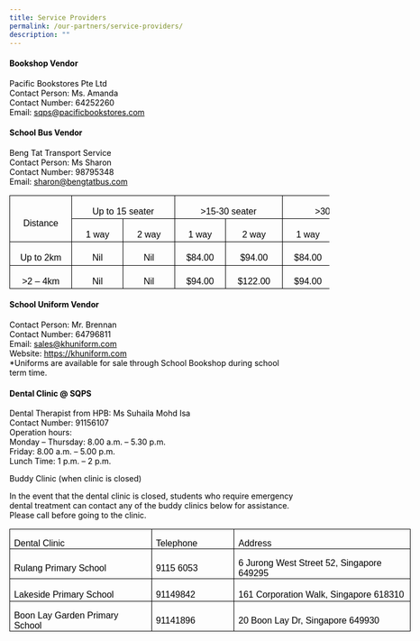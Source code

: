 ```yaml
---
title: Service Providers
permalink: /our-partners/service-providers/
description: ""
---
```

<h4><span style="color: #000000;"><strong>Bookshop Vendor</strong></span></h4>
<p><span style="color: #000000;">Pacific Bookstores Pte Ltd</span><br><span style="color: #000000;">Contact Person: Ms. Amanda </span><br><span style="color: #000000;">Contact Number: 64252260</span><br><span style="color: #000000;">Email: <a target="_blank" href="mailto:sqps@pacificbookstores.com" style="color: #000000;">sqps@pacificbookstores.com</a></span></p>

<h4><span style="color: #000000;"><strong>School Bus Vendor</strong></span></h4>
<p><span style="color: #000000;">Beng Tat Transport Service</span><br><span style="color: #000000;">Contact Person: Ms Sharon</span><br><span style="color: #000000;">Contact Number: 98795348</span><br><span style="color: #000000;">Email: <a target="_blank" href="mailto:sharon@bengtatbus.com" style="color: #000000;">sharon@bengtatbus.com</a></span></p>

<table style="width:426.1pt;border-collapse:collapse;mso-yfti-tbllook:1184;
 mso-padding-alt:0cm 5.4pt 0cm 5.4pt" width="568" cellpadding="0" cellspacing="0" border="0" class="MsoNormalTable"><tbody><tr style="mso-yfti-irow:0;mso-yfti-firstrow:yes;height:30.95pt"><td style="width:71.1pt;border:solid windowtext 1.0pt;
  border-bottom:solid black 1.0pt;padding:0cm 5.4pt 0cm 5.4pt;height:30.95pt" rowspan="2" nowrap="" width="95"><p style="margin-bottom:0cm;text-align:center;
  line-height:normal" align="center" class="MsoNormal"><span style="font-size:12.0pt;font-family:&quot;Arial&quot;,sans-serif;
  mso-fareast-font-family:&quot;Times New Roman&quot;;color:black;mso-fareast-language:
  EN-SG;mso-bidi-language:TA">Distance</span><span style="font-size:12.0pt;
  font-family:&quot;Arial&quot;,sans-serif;mso-fareast-font-family:&quot;Times New Roman&quot;;
  color:black;mso-fareast-language:EN-US;mso-bidi-language:TA"></span></p></td><td style="width:113.8pt;border-top:solid windowtext 1.0pt;
  border-left:none;border-bottom:solid windowtext 1.0pt;border-right:solid black 1.0pt;
  padding:0cm 5.4pt 0cm 5.4pt;height:30.95pt" colspan="2" nowrap="" width="152"><p style="margin-bottom:0cm;text-align:center;
  line-height:normal" align="center" class="MsoNormal"><span style="font-size:12.0pt;font-family:&quot;Arial&quot;,sans-serif;
  mso-fareast-font-family:&quot;Times New Roman&quot;;color:black;mso-fareast-language:
  EN-SG;mso-bidi-language:TA">Up to 15 seater</span><span style="font-size:
  12.0pt;font-family:&quot;Arial&quot;,sans-serif;mso-fareast-font-family:&quot;Times New Roman&quot;;
  color:black;mso-fareast-language:EN-US;mso-bidi-language:TA"></span></p></td><td style="width:120.6pt;border-top:solid windowtext 1.0pt;
  border-left:none;border-bottom:solid windowtext 1.0pt;border-right:solid black 1.0pt;
  padding:0cm 5.4pt 0cm 5.4pt;height:30.95pt" colspan="2" nowrap="" width="161"><p style="margin-bottom:0cm;text-align:center;
  line-height:normal" align="center" class="MsoNormal"><span style="font-size:12.0pt;font-family:&quot;Arial&quot;,sans-serif;
  mso-fareast-font-family:&quot;Times New Roman&quot;;color:black;mso-fareast-language:
  EN-SG;mso-bidi-language:TA">&gt;15-30 seater</span><span style="font-size:
  12.0pt;font-family:&quot;Arial&quot;,sans-serif;mso-fareast-font-family:&quot;Times New Roman&quot;;
  color:black;mso-fareast-language:EN-US;mso-bidi-language:TA"></span></p></td><td style="width:120.6pt;border-top:solid windowtext 1.0pt;
  border-left:none;border-bottom:solid windowtext 1.0pt;border-right:solid black 1.0pt;
  padding:0cm 5.4pt 0cm 5.4pt;height:30.95pt" colspan="2" nowrap="" width="161"><p style="margin-bottom:0cm;text-align:center;
  line-height:normal" align="center" class="MsoNormal"><span style="font-size:12.0pt;font-family:&quot;Arial&quot;,sans-serif;
  mso-fareast-font-family:&quot;Times New Roman&quot;;color:black;mso-fareast-language:
  EN-SG;mso-bidi-language:TA">&gt;30 seater</span><span style="font-size:12.0pt;
  font-family:&quot;Arial&quot;,sans-serif;mso-fareast-font-family:&quot;Times New Roman&quot;;
  color:black;mso-fareast-language:EN-US;mso-bidi-language:TA"></span></p></td></tr><tr style="mso-yfti-irow:1;height:30.95pt"><td style="width:56.9pt;border-top:none;border-left:none;
  border-bottom:solid windowtext 1.0pt;border-right:solid windowtext 1.0pt;
  padding:0cm 5.4pt 0cm 5.4pt;height:30.95pt" nowrap="" width="76"><p style="margin-bottom:0cm;text-align:center;
  line-height:normal" align="center" class="MsoNormal"><span style="font-size:12.0pt;font-family:&quot;Arial&quot;,sans-serif;
  mso-fareast-font-family:&quot;Times New Roman&quot;;color:black;mso-fareast-language:
  EN-SG;mso-bidi-language:TA">1 way</span><span style="font-size:12.0pt;
  font-family:&quot;Arial&quot;,sans-serif;mso-fareast-font-family:&quot;Times New Roman&quot;;
  color:black;mso-fareast-language:EN-US;mso-bidi-language:TA"></span></p></td><td style="width:56.9pt;border-top:none;border-left:none;
  border-bottom:solid windowtext 1.0pt;border-right:solid windowtext 1.0pt;
  padding:0cm 5.4pt 0cm 5.4pt;height:30.95pt" nowrap="" width="76"><p style="margin-bottom:0cm;text-align:center;
  line-height:normal" align="center" class="MsoNormal"><span style="font-size:12.0pt;font-family:&quot;Arial&quot;,sans-serif;
  mso-fareast-font-family:&quot;Times New Roman&quot;;color:black;mso-fareast-language:
  EN-SG;mso-bidi-language:TA">2 way</span><span style="font-size:12.0pt;
  font-family:&quot;Arial&quot;,sans-serif;mso-fareast-font-family:&quot;Times New Roman&quot;;
  color:black;mso-fareast-language:EN-US;mso-bidi-language:TA"></span></p></td><td style="width:56.3pt;border-top:none;border-left:none;
  border-bottom:solid windowtext 1.0pt;border-right:solid windowtext 1.0pt;
  padding:0cm 5.4pt 0cm 5.4pt;height:30.95pt" nowrap="" width="75"><p style="margin-bottom:0cm;text-align:center;
  line-height:normal" align="center" class="MsoNormal"><span style="font-size:12.0pt;font-family:&quot;Arial&quot;,sans-serif;
  mso-fareast-font-family:&quot;Times New Roman&quot;;color:black;mso-fareast-language:
  EN-SG;mso-bidi-language:TA">1 way</span><span style="font-size:12.0pt;
  font-family:&quot;Arial&quot;,sans-serif;mso-fareast-font-family:&quot;Times New Roman&quot;;
  color:black;mso-fareast-language:EN-US;mso-bidi-language:TA"></span></p></td><td style="width:64.25pt;border-top:none;border-left:none;
  border-bottom:solid windowtext 1.0pt;border-right:solid windowtext 1.0pt;
  padding:0cm 5.4pt 0cm 5.4pt;height:30.95pt" nowrap="" width="86"><p style="margin-bottom:0cm;text-align:center;
  line-height:normal" align="center" class="MsoNormal"><span style="font-size:12.0pt;font-family:&quot;Arial&quot;,sans-serif;
  mso-fareast-font-family:&quot;Times New Roman&quot;;color:black;mso-fareast-language:
  EN-SG;mso-bidi-language:TA">2 way</span><span style="font-size:12.0pt;
  font-family:&quot;Arial&quot;,sans-serif;mso-fareast-font-family:&quot;Times New Roman&quot;;
  color:black;mso-fareast-language:EN-US;mso-bidi-language:TA"></span></p></td><td style="width:56.3pt;border-top:none;border-left:none;
  border-bottom:solid windowtext 1.0pt;border-right:solid windowtext 1.0pt;
  padding:0cm 5.4pt 0cm 5.4pt;height:30.95pt" nowrap="" width="75"><p style="margin-bottom:0cm;text-align:center;
  line-height:normal" align="center" class="MsoNormal"><span style="font-size:12.0pt;font-family:&quot;Arial&quot;,sans-serif;
  mso-fareast-font-family:&quot;Times New Roman&quot;;color:black;mso-fareast-language:
  EN-SG;mso-bidi-language:TA">1 way</span><span style="font-size:12.0pt;
  font-family:&quot;Arial&quot;,sans-serif;mso-fareast-font-family:&quot;Times New Roman&quot;;
  color:black;mso-fareast-language:EN-US;mso-bidi-language:TA"></span></p></td><td style="width:64.25pt;border-top:none;border-left:none;
  border-bottom:solid windowtext 1.0pt;border-right:solid windowtext 1.0pt;
  padding:0cm 5.4pt 0cm 5.4pt;height:30.95pt" nowrap="" width="86"><p style="margin-bottom:0cm;text-align:center;
  line-height:normal" align="center" class="MsoNormal"><span style="font-size:12.0pt;font-family:&quot;Arial&quot;,sans-serif;
  mso-fareast-font-family:&quot;Times New Roman&quot;;color:black;mso-fareast-language:
  EN-SG;mso-bidi-language:TA">2 way</span><span style="font-size:12.0pt;
  font-family:&quot;Arial&quot;,sans-serif;mso-fareast-font-family:&quot;Times New Roman&quot;;
  color:black;mso-fareast-language:EN-US;mso-bidi-language:TA"></span></p></td></tr><tr style="mso-yfti-irow:2;height:30.95pt"><td style="width:71.1pt;border:solid windowtext 1.0pt;
  border-top:none;padding:0cm 5.4pt 0cm 5.4pt;height:30.95pt" nowrap="" width="95"><p style="margin-bottom:0cm;text-align:center;
  line-height:normal" align="center" class="MsoNormal"><span style="font-size:12.0pt;font-family:&quot;Arial&quot;,sans-serif;
  mso-fareast-font-family:&quot;Times New Roman&quot;;color:black;mso-fareast-language:
  EN-SG;mso-bidi-language:TA">Up to 2km</span><span style="font-size:12.0pt;
  font-family:&quot;Arial&quot;,sans-serif;mso-fareast-font-family:&quot;Times New Roman&quot;;
  color:black;mso-fareast-language:EN-US;mso-bidi-language:TA"></span></p></td><td style="width:56.9pt;border-top:none;border-left:none;
  border-bottom:solid windowtext 1.0pt;border-right:solid windowtext 1.0pt;
  padding:0cm 5.4pt 0cm 5.4pt;height:30.95pt" nowrap="" width="76"><p style="margin-bottom:0cm;text-align:center;
  line-height:normal" align="center" class="MsoNormal"><span style="font-size:12.0pt;font-family:&quot;Arial&quot;,sans-serif;
  mso-fareast-font-family:&quot;Times New Roman&quot;;color:black;mso-fareast-language:
  EN-SG;mso-bidi-language:TA">Nil</span><span style="font-size:12.0pt;
  font-family:&quot;Arial&quot;,sans-serif;mso-fareast-font-family:&quot;Times New Roman&quot;;
  color:black;mso-fareast-language:EN-US;mso-bidi-language:TA"></span></p></td><td style="width:56.9pt;border-top:none;border-left:none;
  border-bottom:solid windowtext 1.0pt;border-right:solid windowtext 1.0pt;
  padding:0cm 5.4pt 0cm 5.4pt;height:30.95pt" nowrap="" width="76"><p style="margin-bottom:0cm;text-align:center;
  line-height:normal" align="center" class="MsoNormal"><span style="font-size:12.0pt;font-family:&quot;Arial&quot;,sans-serif;
  mso-fareast-font-family:&quot;Times New Roman&quot;;color:black;mso-fareast-language:
  EN-SG;mso-bidi-language:TA">Nil</span><span style="font-size:12.0pt;
  font-family:&quot;Arial&quot;,sans-serif;mso-fareast-font-family:&quot;Times New Roman&quot;;
  color:black;mso-fareast-language:EN-US;mso-bidi-language:TA"></span></p></td><td style="width:56.3pt;border-top:none;border-left:none;
  border-bottom:solid windowtext 1.0pt;border-right:solid windowtext 1.0pt;
  padding:0cm 5.4pt 0cm 5.4pt;height:30.95pt" nowrap="" width="75"><p style="margin-bottom:0cm;text-align:center;
  line-height:normal" align="center" class="MsoNormal"><span style="font-size:12.0pt;font-family:&quot;Arial&quot;,sans-serif;
  mso-fareast-font-family:&quot;Times New Roman&quot;;color:black;mso-fareast-language:
  EN-SG;mso-bidi-language:TA">$84.00</span><span style="font-size:12.0pt;
  font-family:&quot;Arial&quot;,sans-serif;mso-fareast-font-family:&quot;Times New Roman&quot;;
  color:black;mso-fareast-language:EN-US;mso-bidi-language:TA"></span></p></td><td style="width:64.25pt;border-top:none;border-left:none;
  border-bottom:solid windowtext 1.0pt;border-right:solid windowtext 1.0pt;
  padding:0cm 5.4pt 0cm 5.4pt;height:30.95pt" nowrap="" width="86"><p style="margin-bottom:0cm;text-align:center;
  line-height:normal" align="center" class="MsoNormal"><span style="font-size:12.0pt;font-family:&quot;Arial&quot;,sans-serif;
  mso-fareast-font-family:&quot;Times New Roman&quot;;color:black;mso-fareast-language:
  EN-SG;mso-bidi-language:TA">$94.00</span><span style="font-size:12.0pt;
  font-family:&quot;Arial&quot;,sans-serif;mso-fareast-font-family:&quot;Times New Roman&quot;;
  color:black;mso-fareast-language:EN-US;mso-bidi-language:TA"></span></p></td><td style="width:56.3pt;border-top:none;border-left:none;
  border-bottom:solid windowtext 1.0pt;border-right:solid windowtext 1.0pt;
  padding:0cm 5.4pt 0cm 5.4pt;height:30.95pt" nowrap="" width="75"><p style="margin-bottom:0cm;text-align:center;
  line-height:normal" align="center" class="MsoNormal"><span style="font-size:12.0pt;font-family:&quot;Arial&quot;,sans-serif;
  mso-fareast-font-family:&quot;Times New Roman&quot;;color:black;mso-fareast-language:
  EN-SG;mso-bidi-language:TA">$84.00</span><span style="font-size:12.0pt;
  font-family:&quot;Arial&quot;,sans-serif;mso-fareast-font-family:&quot;Times New Roman&quot;;
  color:black;mso-fareast-language:EN-US;mso-bidi-language:TA"></span></p></td><td style="width:64.25pt;border-top:none;border-left:none;
  border-bottom:solid windowtext 1.0pt;border-right:solid windowtext 1.0pt;
  padding:0cm 5.4pt 0cm 5.4pt;height:30.95pt" nowrap="" width="86"><p style="margin-bottom:0cm;text-align:center;
  line-height:normal" align="center" class="MsoNormal"><span style="font-size:12.0pt;font-family:&quot;Arial&quot;,sans-serif;
  mso-fareast-font-family:&quot;Times New Roman&quot;;color:black;mso-fareast-language:
  EN-SG;mso-bidi-language:TA">$94.00</span><span style="font-size:12.0pt;
  font-family:&quot;Arial&quot;,sans-serif;mso-fareast-font-family:&quot;Times New Roman&quot;;
  color:black;mso-fareast-language:EN-US;mso-bidi-language:TA"></span></p></td></tr><tr style="mso-yfti-irow:3;mso-yfti-lastrow:yes;height:30.95pt"><td style="width:71.1pt;border:solid windowtext 1.0pt;
  border-top:none;padding:0cm 5.4pt 0cm 5.4pt;height:30.95pt" nowrap="" width="95"><p style="margin-bottom:0cm;text-align:center;
  line-height:normal" align="center" class="MsoNormal"><span style="font-size:12.0pt;font-family:&quot;Arial&quot;,sans-serif;
  mso-fareast-font-family:&quot;Times New Roman&quot;;color:black;mso-fareast-language:
  EN-SG;mso-bidi-language:TA">&gt;2 – 4km</span><span style="font-size:12.0pt;
  font-family:&quot;Arial&quot;,sans-serif;mso-fareast-font-family:&quot;Times New Roman&quot;;
  color:black;mso-fareast-language:EN-US;mso-bidi-language:TA"></span></p></td><td style="width:56.9pt;border-top:none;border-left:none;
  border-bottom:solid windowtext 1.0pt;border-right:solid windowtext 1.0pt;
  padding:0cm 5.4pt 0cm 5.4pt;height:30.95pt" nowrap="" width="76"><p style="margin-bottom:0cm;text-align:center;
  line-height:normal" align="center" class="MsoNormal"><span style="font-size:12.0pt;font-family:&quot;Arial&quot;,sans-serif;
  mso-fareast-font-family:&quot;Times New Roman&quot;;color:black;mso-fareast-language:
  EN-SG;mso-bidi-language:TA">Nil</span><span style="font-size:12.0pt;
  font-family:&quot;Arial&quot;,sans-serif;mso-fareast-font-family:&quot;Times New Roman&quot;;
  color:black;mso-fareast-language:EN-US;mso-bidi-language:TA"></span></p></td><td style="width:56.9pt;border-top:none;border-left:none;
  border-bottom:solid windowtext 1.0pt;border-right:solid windowtext 1.0pt;
  padding:0cm 5.4pt 0cm 5.4pt;height:30.95pt" nowrap="" width="76"><p style="margin-bottom:0cm;text-align:center;
  line-height:normal" align="center" class="MsoNormal"><span style="font-size:12.0pt;font-family:&quot;Arial&quot;,sans-serif;
  mso-fareast-font-family:&quot;Times New Roman&quot;;color:black;mso-fareast-language:
  EN-SG;mso-bidi-language:TA">Nil</span><span style="font-size:12.0pt;
  font-family:&quot;Arial&quot;,sans-serif;mso-fareast-font-family:&quot;Times New Roman&quot;;
  color:black;mso-fareast-language:EN-US;mso-bidi-language:TA"></span></p></td><td style="width:56.3pt;border-top:none;border-left:none;
  border-bottom:solid windowtext 1.0pt;border-right:solid windowtext 1.0pt;
  padding:0cm 5.4pt 0cm 5.4pt;height:30.95pt" nowrap="" width="75"><p style="margin-bottom:0cm;text-align:center;
  line-height:normal" align="center" class="MsoNormal"><span style="font-size:12.0pt;font-family:&quot;Arial&quot;,sans-serif;
  mso-fareast-font-family:&quot;Times New Roman&quot;;color:black;mso-fareast-language:
  EN-SG;mso-bidi-language:TA">$94.00</span><span style="font-size:12.0pt;
  font-family:&quot;Arial&quot;,sans-serif;mso-fareast-font-family:&quot;Times New Roman&quot;;
  color:black;mso-fareast-language:EN-US;mso-bidi-language:TA"></span></p></td><td style="width:64.25pt;border-top:none;border-left:none;
  border-bottom:solid windowtext 1.0pt;border-right:solid windowtext 1.0pt;
  padding:0cm 5.4pt 0cm 5.4pt;height:30.95pt" nowrap="" width="86"><p style="margin-bottom:0cm;text-align:center;
  line-height:normal" align="center" class="MsoNormal"><span style="font-size:12.0pt;font-family:&quot;Arial&quot;,sans-serif;
  mso-fareast-font-family:&quot;Times New Roman&quot;;color:black;mso-fareast-language:
  EN-SG;mso-bidi-language:TA">$122.00</span><span style="font-size:12.0pt;
  font-family:&quot;Arial&quot;,sans-serif;mso-fareast-font-family:&quot;Times New Roman&quot;;
  color:black;mso-fareast-language:EN-US;mso-bidi-language:TA"></span></p></td><td style="width:56.3pt;border-top:none;border-left:none;
  border-bottom:solid windowtext 1.0pt;border-right:solid windowtext 1.0pt;
  padding:0cm 5.4pt 0cm 5.4pt;height:30.95pt" nowrap="" width="75"><p style="margin-bottom:0cm;text-align:center;
  line-height:normal" align="center" class="MsoNormal"><span style="font-size:12.0pt;font-family:&quot;Arial&quot;,sans-serif;
  mso-fareast-font-family:&quot;Times New Roman&quot;;color:black;mso-fareast-language:
  EN-SG;mso-bidi-language:TA">$94.00</span><span style="font-size:12.0pt;
  font-family:&quot;Arial&quot;,sans-serif;mso-fareast-font-family:&quot;Times New Roman&quot;;
  color:black;mso-fareast-language:EN-US;mso-bidi-language:TA"></span></p></td><td style="width:64.25pt;border-top:none;border-left:none;
  border-bottom:solid windowtext 1.0pt;border-right:solid windowtext 1.0pt;
  padding:0cm 5.4pt 0cm 5.4pt;height:30.95pt" nowrap="" width="86"><p style="margin-bottom:0cm;text-align:center;
  line-height:normal" align="center" class="MsoNormal"><span style="font-size:12.0pt;font-family:&quot;Arial&quot;,sans-serif;
  mso-fareast-font-family:&quot;Times New Roman&quot;;color:black;mso-fareast-language:
  EN-SG;mso-bidi-language:TA">$122.00</span><span style="font-size:12.0pt;
  font-family:&quot;Arial&quot;,sans-serif;mso-fareast-font-family:&quot;Times New Roman&quot;;
  color:black;mso-fareast-language:EN-US;mso-bidi-language:TA"></span></p></td></tr></tbody></table>

<h4><span style="color: #000000;"><strong>School Uniform Vendor</strong></span></h4>
<p><span style="color: #000000;">Contact Person: Mr. Brennan</span><br><span style="color: #000000;">Contact Number: 64796811</span><br><span style="color: #000000;">Email: <a target="_blank" href="mailto:sales@khuniform.com" style="color: #000000;">sales@khuniform.com</a></span><br><span style="color: #000000;">Website: <a target="_blank" href="https://khuniform.com" style="color: #000000;">https://khuniform.com</a></span><br><span style="color: #000000;">*Uniforms are available for sale through School Bookshop during school term time.</span></p>

<h4><span style="color: #000000;"><strong>Dental Clinic @ SQPS</strong></span></h4>
<p><span style="color: #000000;">Dental Therapist from HPB: Ms Suhaila Mohd Isa</span><br><span style="color: #000000;">Contact Number: 91156107</span><br><span style="color: #000000;">Operation hours:</span><br><span style="color: #000000;">Monday – Thursday: 8.00 a.m. – 5.30 p.m.</span><br><span style="color: #000000;">Friday: 8.00 a.m. – 5.00 p.m.</span><br><span style="color: #000000;">Lunch Time: 1 p.m. – 2 p.m. </span></p>
<p><span style="color: #000000;">Buddy Clinic (when clinic is closed)</span></p>
<p><span style="color: #000000;">In the event that the dental clinic is closed, students who require emergency dental treatment can contact any of the buddy clinics below for assistance. Please call before going to the clinic.</span></p>
<table class="MsoNormalTable" border="0" cellspacing="0" cellpadding="0" width="712" style="width:534.0pt;border-collapse:collapse;mso-yfti-tbllook:1184;
 mso-padding-alt:0cm 5.4pt 0cm 5.4pt"><tbody><tr style="mso-yfti-irow:0;mso-yfti-firstrow:yes;height:15.75pt"><td width="255" style="width:191.0pt;border:solid windowtext 1.0pt;padding:
  0cm 5.4pt 0cm 5.4pt;height:15.75pt"><p class="MsoNormal" style="margin-bottom:0cm;line-height:normal"><span style="font-size:12.0pt;font-family:&quot;Arial&quot;,sans-serif;mso-fareast-font-family:
  &quot;Times New Roman&quot;;color:black;mso-fareast-language:EN-US;mso-bidi-language:
  TA">Dental Clinic</span></p></td><td width="137" style="width:103.0pt;border:solid windowtext 1.0pt;border-left:
  none;padding:0cm 5.4pt 0cm 5.4pt;height:15.75pt"><p class="MsoNormal" style="margin-bottom:0cm;line-height:normal"><span style="font-size:12.0pt;font-family:&quot;Arial&quot;,sans-serif;mso-fareast-font-family:
  &quot;Times New Roman&quot;;color:black;mso-fareast-language:EN-US;mso-bidi-language:
  TA">Telephone</span></p></td><td width="320" style="width:240.0pt;border:solid windowtext 1.0pt;border-left:
  none;padding:0cm 5.4pt 0cm 5.4pt;height:15.75pt"><p class="MsoNormal" style="margin-bottom:0cm;line-height:normal"><span style="font-size:12.0pt;font-family:&quot;Arial&quot;,sans-serif;mso-fareast-font-family:
  &quot;Times New Roman&quot;;color:black;mso-fareast-language:EN-US;mso-bidi-language:
  TA">Address</span></p></td></tr><tr style="mso-yfti-irow:1;height:30.0pt"><td width="255" style="width:191.0pt;border:solid windowtext 1.0pt;border-top:
  none;padding:0cm 5.4pt 0cm 5.4pt;height:30.0pt"><p class="MsoNormal" style="margin-bottom:0cm;line-height:normal"><span style="font-size:12.0pt;font-family:&quot;Arial&quot;,sans-serif;mso-fareast-font-family:
  &quot;Times New Roman&quot;;color:black;mso-fareast-language:EN-US;mso-bidi-language:
  TA">Rulang Primary School</span></p></td><td width="137" style="width:103.0pt;border-top:none;border-left:none;
  border-bottom:solid windowtext 1.0pt;border-right:solid windowtext 1.0pt;
  padding:0cm 5.4pt 0cm 5.4pt;height:30.0pt"><p class="MsoNormal" style="margin-bottom:0cm;line-height:normal"><span style="font-size:12.0pt;font-family:&quot;Arial&quot;,sans-serif;mso-fareast-font-family:
  &quot;Times New Roman&quot;;color:black;mso-fareast-language:EN-US;mso-bidi-language:
  TA">9115 6053</span></p></td><td width="320" style="width:240.0pt;border-top:none;border-left:none;
  border-bottom:solid windowtext 1.0pt;border-right:solid windowtext 1.0pt;
  padding:0cm 5.4pt 0cm 5.4pt;height:30.0pt"><p class="MsoNormal" style="margin-bottom:0cm;line-height:normal"><span style="font-size:12.0pt;font-family:&quot;Arial&quot;,sans-serif;mso-fareast-font-family:
  &quot;Times New Roman&quot;;color:black;mso-fareast-language:EN-US;mso-bidi-language:
  TA">6 Jurong West Street 52, Singapore 649295</span></p></td></tr><tr style="mso-yfti-irow:2;height:30.0pt"><td width="255" style="width:191.0pt;border:solid windowtext 1.0pt;border-top:
  none;padding:0cm 5.4pt 0cm 5.4pt;height:30.0pt"><p class="MsoNormal" style="margin-bottom:0cm;line-height:normal"><span style="font-size:12.0pt;font-family:&quot;Arial&quot;,sans-serif;mso-fareast-font-family:
  &quot;Times New Roman&quot;;color:black;mso-fareast-language:EN-US;mso-bidi-language:
  TA">Lakeside Primary School</span></p></td><td width="137" style="width:103.0pt;border-top:none;border-left:none;
  border-bottom:solid windowtext 1.0pt;border-right:solid windowtext 1.0pt;
  padding:0cm 5.4pt 0cm 5.4pt;height:30.0pt"><p class="MsoNormal" style="margin-bottom:0cm;line-height:normal"><span style="font-size:12.0pt;font-family:&quot;Arial&quot;,sans-serif;mso-fareast-font-family:
  &quot;Times New Roman&quot;;color:black;mso-fareast-language:EN-US;mso-bidi-language:
  TA">91149842</span></p></td><td width="320" style="width:240.0pt;border-top:none;border-left:none;
  border-bottom:solid windowtext 1.0pt;border-right:solid windowtext 1.0pt;
  padding:0cm 5.4pt 0cm 5.4pt;height:30.0pt"><p class="MsoNormal" style="margin-bottom:0cm;line-height:normal"><span style="font-size:12.0pt;font-family:&quot;Arial&quot;,sans-serif;mso-fareast-font-family:
  &quot;Times New Roman&quot;;color:black;mso-fareast-language:EN-US;mso-bidi-language:
  TA">161 Corporation Walk, Singapore 618310</span></p></td></tr><tr style="mso-yfti-irow:3;mso-yfti-lastrow:yes;height:30.0pt"><td width="255" style="width:191.0pt;border:solid windowtext 1.0pt;border-top:
  none;padding:0cm 5.4pt 0cm 5.4pt;height:30.0pt"><p class="MsoNormal" style="margin-bottom:0cm;line-height:normal"><span style="font-size:12.0pt;font-family:&quot;Arial&quot;,sans-serif;mso-fareast-font-family:
  &quot;Times New Roman&quot;;color:black;mso-fareast-language:EN-US;mso-bidi-language:
  TA">Boon Lay Garden Primary School</span></p></td><td width="137" style="width:103.0pt;border-top:none;border-left:none;
  border-bottom:solid windowtext 1.0pt;border-right:solid windowtext 1.0pt;
  padding:0cm 5.4pt 0cm 5.4pt;height:30.0pt"><p class="MsoNormal" style="margin-bottom:0cm;line-height:normal"><span style="font-size:12.0pt;font-family:&quot;Arial&quot;,sans-serif;mso-fareast-font-family:
  &quot;Times New Roman&quot;;color:black;mso-fareast-language:EN-US;mso-bidi-language:
  TA">91141896</span></p></td><td width="320" style="width:240.0pt;border-top:none;border-left:none;
  border-bottom:solid windowtext 1.0pt;border-right:solid windowtext 1.0pt;
  padding:0cm 5.4pt 0cm 5.4pt;height:30.0pt"><p class="MsoNormal" style="margin-bottom:0cm;line-height:normal"><span style="font-size:12.0pt;font-family:&quot;Arial&quot;,sans-serif;mso-fareast-font-family:
  &quot;Times New Roman&quot;;color:black;mso-fareast-language:EN-US;mso-bidi-language:
  TA">20 Boon Lay Dr, Singapore 649930</span></p></td></tr></tbody></table>